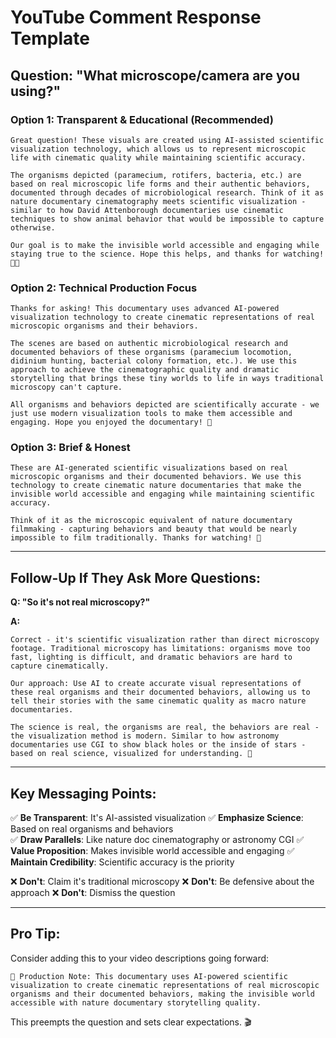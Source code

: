 # YouTube Comment Response Template

## Question: "What microscope/camera are you using?"

### **Option 1: Transparent & Educational (Recommended)**
```
Great question! These visuals are created using AI-assisted scientific visualization technology, which allows us to represent microscopic life with cinematic quality while maintaining scientific accuracy. 

The organisms depicted (paramecium, rotifers, bacteria, etc.) are based on real microscopic life forms and their authentic behaviors, documented through decades of microbiological research. Think of it as nature documentary cinematography meets scientific visualization - similar to how David Attenborough documentaries use cinematic techniques to show animal behavior that would be impossible to capture otherwise.

Our goal is to make the invisible world accessible and engaging while staying true to the science. Hope this helps, and thanks for watching! 🔬✨
```

### **Option 2: Technical Production Focus**
```
Thanks for asking! This documentary uses advanced AI-powered visualization technology to create cinematic representations of real microscopic organisms and their behaviors. 

The scenes are based on authentic microbiological research and documented behaviors of these organisms (paramecium locomotion, didinium hunting, bacterial colony formation, etc.). We use this approach to achieve the cinematographic quality and dramatic storytelling that brings these tiny worlds to life in ways traditional microscopy can't capture.

All organisms and behaviors depicted are scientifically accurate - we just use modern visualization tools to make them accessible and engaging. Hope you enjoyed the documentary! 🔬
```

### **Option 3: Brief & Honest**
```
These are AI-generated scientific visualizations based on real microscopic organisms and their documented behaviors. We use this technology to create cinematic nature documentaries that make the invisible world accessible and engaging while maintaining scientific accuracy. 

Think of it as the microscopic equivalent of nature documentary filmmaking - capturing behaviors and beauty that would be nearly impossible to film traditionally. Thanks for watching! 🔬
```

---

## Follow-Up If They Ask More Questions:

**Q: "So it's not real microscopy?"**

**A:**
```
Correct - it's scientific visualization rather than direct microscopy footage. Traditional microscopy has limitations: organisms move too fast, lighting is difficult, and dramatic behaviors are hard to capture cinematically.

Our approach: Use AI to create accurate visual representations of these real organisms and their documented behaviors, allowing us to tell their stories with the same cinematic quality as macro nature documentaries.

The science is real, the organisms are real, the behaviors are real - the visualization method is modern. Similar to how astronomy documentaries use CGI to show black holes or the inside of stars - based on real science, visualized for understanding. 🌟
```

---

## Key Messaging Points:

✅ **Be Transparent**: It's AI-assisted visualization
✅ **Emphasize Science**: Based on real organisms and behaviors  
✅ **Draw Parallels**: Like nature doc cinematography or astronomy CGI
✅ **Value Proposition**: Makes invisible world accessible and engaging
✅ **Maintain Credibility**: Scientific accuracy is the priority

❌ **Don't**: Claim it's traditional microscopy
❌ **Don't**: Be defensive about the approach
❌ **Don't**: Dismiss the question

---

## Pro Tip:

Consider adding this to your video descriptions going forward:

```
📸 Production Note: This documentary uses AI-powered scientific visualization to create cinematic representations of real microscopic organisms and their documented behaviors, making the invisible world accessible with nature documentary storytelling quality.
```

This preempts the question and sets clear expectations. 🎬
